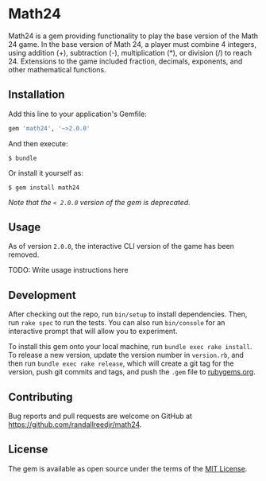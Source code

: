 # Math24

Math24 is a gem providing functionality to play the base version of the Math 24
 game. In the base version of Math 24, a player must combine 4 integers, using
 addition (+), subtraction (-), multiplication (\*), or division (/) to reach 24.
 Extensions to the game included fraction, decimals, exponents, and other
 mathematical functions.

## Installation

Add this line to your application's Gemfile:

```ruby
gem 'math24', '~>2.0.0'
```

And then execute:

    $ bundle

Or install it yourself as:

    $ gem install math24

*Note that the `< 2.0.0` version of the gem is deprecated.*

## Usage

As of version `2.0.0`, the interactive CLI version of the game has been removed.


TODO: Write usage instructions here

## Development

After checking out the repo, run `bin/setup` to install dependencies. Then, run `rake spec` to run the tests. You can also run `bin/console` for an interactive prompt that will allow you to experiment.

To install this gem onto your local machine, run `bundle exec rake install`. To release a new version, update the version number in `version.rb`, and then run `bundle exec rake release`, which will create a git tag for the version, push git commits and tags, and push the `.gem` file to [rubygems.org](https://rubygems.org).

## Contributing

Bug reports and pull requests are welcome on GitHub at https://github.com/randallreedjr/math24.

## License

The gem is available as open source under the terms of the [MIT License](http://opensource.org/licenses/MIT).
